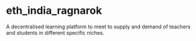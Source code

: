 # eth_india_ragnarok
A decentralised learning platform to meet to supply and demand of teachers and students in different specific niches.
